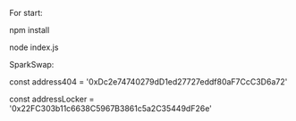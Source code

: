 For start:

npm install

node index.js


SparkSwap:

const address404 = '0xDc2e74740279dD1ed27727eddf80aF7CcC3D6a72'

const addressLocker = '0x22FC303b11c6638C5967B3861c5a2C35449dF26e'
